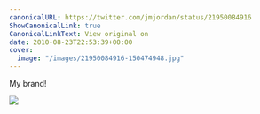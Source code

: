 ```yaml
---
canonicalURL: https://twitter.com/jmjordan/status/21950084916
ShowCanonicalLink: true
CanonicalLinkText: View original on
date: 2010-08-23T22:53:39+00:00
cover:
  image: "/images/21950084916-150474948.jpg"
---
```

My brand! 

![](/images/21950084916-150474948.jpg)